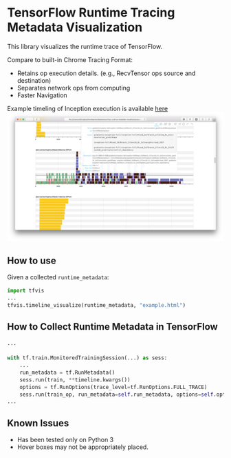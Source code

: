 # TensorFlow Runtime Tracing Metadata Visualization
This library visualizes the runtime trace of TensorFlow. 

Compare to built-in Chrome Tracing Format:
* Retains op execution details. (e.g., RecvTensor ops source and destination)
* Separates network ops from computing
* Faster Navigation

Example timeling of Inception execution is available [here](example-inception-train-4w-1ps.html)
![Alt text](example-inception-train-4w-1ps.png?raw=true "Inception Timeline")

## How to use
Given a collected `runtime_metadata`:
```python
import tfvis
...
tfvis.timeline_visualize(runtime_metadata, "example.html")
```

## How to Collect Runtime Metadata in TensorFlow
```python
...

with tf.train.MonitoredTrainingSession(...) as sess:
	...
	run_metadata = tf.RunMetadata()
	sess.run(train, **timeline.kwargs())
	options = tf.RunOptions(trace_level=tf.RunOptions.FULL_TRACE)
	sess.run(train_op, run_metadata=self.run_metadata, options=self.options)
...

```

## Known Issues
* Has been tested only on Python 3
* Hover boxes may not be appropriately placed.
